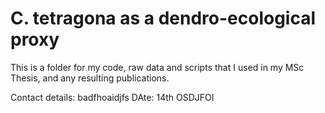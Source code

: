# C. tetragona as a dendro-ecological proxy 

This is a folder for my code, raw data and scripts that I used in my MSc Thesis, and any resulting publications. 

Contact details: badfhoaidjfs
DAte: 14th OSDJFOI
